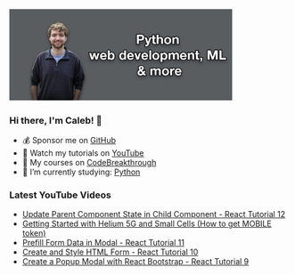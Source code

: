 <img src="github-cover-photo-my-face.jpg" width="400px" />

### Hi there, I'm Caleb! 🍛

- 💰 Sponsor me on [GitHub](https://github.com/sponsors/CalebCurry)
- 🎥 Watch my tutorials on [YouTube](https://www.youtube.com/calebthevideomaker2)
- 📗 My courses on [CodeBreakthrough](https://www.codebreakthrough.com)
- 🤔 I’m currently studying: [Python](https://www.youtube.com/watch?v=s3IvdkCq2_c&t=4254s)

### Latest YouTube Videos
<!-- YOUTUBE:START -->
- [Update Parent Component State in Child Component - React Tutorial 12](https://www.youtube.com/watch?v=zW-uSq9Gha8)
- [Getting Started with Helium 5G and Small Cells &lpar;How to get MOBILE token&rpar;](https://www.youtube.com/watch?v=7J6T1iPcIBQ)
- [Prefill Form Data in Modal - React Tutorial 11](https://www.youtube.com/watch?v=Cs2jO0m0eS0)
- [Create and Style HTML Form - React Tutorial 10](https://www.youtube.com/watch?v=QaNgdTECwLg)
- [Create a Popup Modal with React Bootstrap - React Tutorial 9](https://www.youtube.com/watch?v=aeQa9U0fLCI)
<!-- YOUTUBE:END -->
